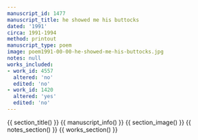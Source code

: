 ```yaml
---
manuscript_id: 1477
manuscript_title: he showed me his buttocks
dated: '1991'
circa: 1991-1994
method: printout
manuscript_type: poem
image: poem1991-00-00-he-showed-me-his-buttocks.jpg
notes: null
works_included:
- work_id: 4557
  altered: 'no'
  edited: 'no'
- work_id: 1420
  altered: 'yes'
  edited: 'no'
---
```


{{ section_title() }}
{{ manuscript_info() }}
{{ section_image() }}
{{ notes_section() }}
{{ works_section() }}

